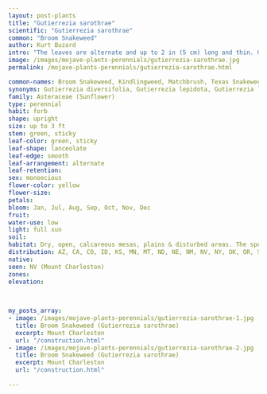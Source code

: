 ```yaml
---
layout: post-plants
title: "Gutierrezia sarothrae"
scientific: "Gutierrezia sarothrae"
common: "Broom Snakeweed"
author: Kurt Buzard
intro: "The leaves are alternate and up to 2 in (5 cm) long and thin. Glands on the leaves produce resin, making the leaves slightly sticky. The lower leaves are usually shed before the plant flowers. During its first year of growth, the plant produces a long, woody taproot, and numerous lateral roots as the plant matures. Numerous heads are arranged in a flat-topped cluster, which is rounded and loose. The flower heads are small, with yellow ray flowers. The bracts are leathery, shiny, green-tipped. Gutierrezia microcephala and Gutierrezia sarothrae are quite similar, the most easily observed difference is in the flowers: G. microcephala has only one or two of both ray and disk flowers; G. sarothrae has three to seven ray and disk flowers."
image: /images/mojave-plants-perennials/gutierrezia-sarothrae.jpg
permalink: /mojave-plants-perennials/gutierrezia-sarothrae.html

common-names: Broom Snakeweed, Kindlingweed, Matchbrush, Texas Snakeweed, Broomweed, Turpentine Weed, Matchweed
synonyms: Gutierrezia diversifolia, Gutierrezia lepidota, Gutierrezia linearifolia, Gutierrezia linearis, Gutierrezia linoides, Gutierrezia longipappa, Gutierrezia pomariensis, Gutierrezia sarothrae var. pomariensis, Gutierrezia tenuis, Solidago sarothrae, Xanthocephalum sarothrae, Xanthocephalum sarothrae var. pomariense, Xanthocephalum tenue
family: Asteraceae (Sunflower)
type: perennial
habit: forb
shape: upright
size: up to 3 ft
stem: green, sticky
leaf-color: green, sticky
leaf-shape: lanceolate
leaf-edge: smooth
leaf-arrangement: alternate
leaf-retention: 
sex: monoecious
flower-color: yellow
flower-size: 
petals: 
bloom: Jan, Jul, Aug, Sep, Oct, Nov, Dec
fruit: 
water-use: low
light: full sun
soil: 
habitat: Dry, open, calcareous mesas, plains & disturbed areas. The species is very adaptable, and can be found in a variety of ecoregions, including pinyon–juniper woodlands, desert shrublands, and sagebrush-grasslands.
distribution: AZ, CA, CO, ID, KS, MN, MT, ND, NE, NM, NV, NY, OK, OR, SD, TX, UT, WA, WY
native: 
seen: NV (Mount Charleston)
zones: 
elevation: 
 
   

my_posts_array:
- image: /images/mojave-plants-perennials/gutierrezia-sarothrae-1.jpg
  title: Broom Snakeweed (Gutierrezia sarothrae)
  excerpt: Mount Charleston
  url: "/construction.html"
- image: /images/mojave-plants-perennials/gutierrezia-sarothrae-2.jpg
  title: Broom Snakeweed (Gutierrezia sarothrae)
  excerpt: Mount Charleston
  url: "/construction.html"
 
---
```

  
  
 <p></p>
  